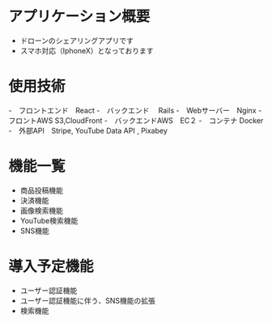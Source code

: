 # アプリケーション概要
- ドローンのシェアリングアプリです
- スマホ対応（IphoneX）となっております
# 使用技術
-　フロントエンド　React
-　バックエンド　 Rails
-　Webサーバー　Nginx
-　フロントAWS  S3,CloudFront
-　バックエンドAWS　EC２
-　コンテナ     Docker
-　外部API　Stripe, YouTube Data API , Pixabey
# 機能一覧
- 商品投稿機能
- 決済機能
- 画像検索機能
- YouTube検索機能
- SNS機能
# 導入予定機能
- ユーザー認証機能
- ユーザー認証機能に伴う、SNS機能の拡張
- 検索機能
